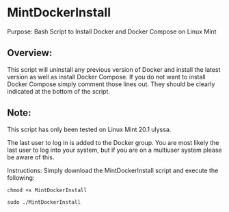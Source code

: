 # MintDockerInstall
Purpose: Bash Script to Install Docker and Docker Compose on Linux Mint

## Overview:
This script will uninstall any previous version of Docker and install the latest version as well as install Docker Compose. If you do not want to install Docker Compose simply comment those lines out. They should be clearly indicated at the bottom of the script.

## Note: 
This script has only been tested on Linux Mint 20.1 ulyssa.

The last user to log in is added to the Docker group. You are most likely the last user to log into your system, but if you are on a multiuser system please be aware of this. 

Instructions:
Simply download the MintDockerInstall script and execute the following:

```chmod +x MintDockerInstall```

```sudo ./MintDockerInstall```
